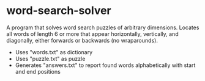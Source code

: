 # word-search-solver
A program that solves word search puzzles of arbitrary dimensions. Locates all words of length 6 or more that appear horizontally, vertically, and diagonally, either forwards or backwards (no wraparounds).

- Uses "words.txt" as dictionary
- Uses "puzzle.txt" as puzzle
- Generates "answers.txt" to report found words alphabetically with start and end positions
